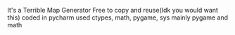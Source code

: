 It's a Terrible Map Generator
Free to copy and reuse(Idk you would want this)
coded in pycharm
used ctypes, math, pygame, sys
mainly pygame and math
